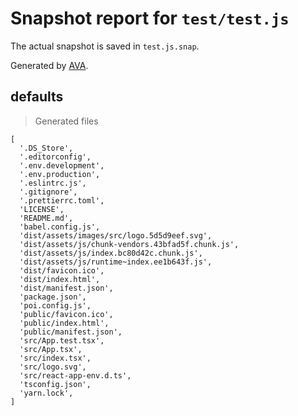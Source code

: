 # Snapshot report for `test/test.js`

The actual snapshot is saved in `test.js.snap`.

Generated by [AVA](https://ava.li).

## defaults

> Generated files

    [
      '.DS_Store',
      '.editorconfig',
      '.env.development',
      '.env.production',
      '.eslintrc.js',
      '.gitignore',
      '.prettierrc.toml',
      'LICENSE',
      'README.md',
      'babel.config.js',
      'dist/assets/images/src/logo.5d5d9eef.svg',
      'dist/assets/js/chunk-vendors.43bfad5f.chunk.js',
      'dist/assets/js/index.bc80d42c.chunk.js',
      'dist/assets/js/runtime~index.ee1b643f.js',
      'dist/favicon.ico',
      'dist/index.html',
      'dist/manifest.json',
      'package.json',
      'poi.config.js',
      'public/favicon.ico',
      'public/index.html',
      'public/manifest.json',
      'src/App.test.tsx',
      'src/App.tsx',
      'src/index.tsx',
      'src/logo.svg',
      'src/react-app-env.d.ts',
      'tsconfig.json',
      'yarn.lock',
    ]
